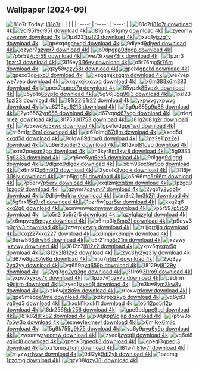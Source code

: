## Wallpaper (2024-09)
![l81o7r](https://w.wallhaven.cc/full/l8/wallhaven-l81o7r.jpg) Today: [l81o7r](https://th.wallhaven.cc/small/l8/l81o7r.jpg)
|      |      |      |
| :----: | :----: | :----: |
|![l81o7r](https://th.wallhaven.cc/small/l8/l81o7r.jpg)[l81o7r download 4k](https://wallhaven.cc/w/l81o7r)|![9dl951](https://th.wallhaven.cc/small/9d/9dl951.jpg)[9dl951 download 4k](https://wallhaven.cc/w/9dl951)|![l81gmy](https://th.wallhaven.cc/small/l8/l81gmy.jpg)[l81gmy download 4k](https://wallhaven.cc/w/l81gmy)|
|![zyeomw](https://th.wallhaven.cc/small/zy/zyeomw.jpg)[zyeomw download 4k](https://wallhaven.cc/w/zyeomw)|![1pzl23](https://th.wallhaven.cc/small/1p/1pzl23.jpg)[1pzl23 download 4k](https://wallhaven.cc/w/1pzl23)|![jxzq1y](https://th.wallhaven.cc/small/jx/jxzq1y.jpg)[jxzq1y download 4k](https://wallhaven.cc/w/jxzq1y)|
|![gpexqd](https://th.wallhaven.cc/small/gp/gpexqd.jpg)[gpexqd download 4k](https://wallhaven.cc/w/gpexqd)|![9dlyed](https://th.wallhaven.cc/small/9d/9dlyed.jpg)[9dlyed download 4k](https://wallhaven.cc/w/9dlyed)|![qzypr7](https://th.wallhaven.cc/small/qz/qzypr7.jpg)[qzypr7 download 4k](https://wallhaven.cc/w/qzypr7)|
|![p9dpgp](https://th.wallhaven.cc/small/p9/p9dpgp.jpg)[p9dpgp download 4k](https://wallhaven.cc/w/p9dpgp)|![7p5r59](https://th.wallhaven.cc/small/7p/7p5r59.jpg)[7p5r59 download 4k](https://wallhaven.cc/w/7p5r59)|![we73rx](https://th.wallhaven.cc/small/we/we73rx.jpg)[we73rx download 4k](https://wallhaven.cc/w/we73rx)|
|![1pzrr3](https://th.wallhaven.cc/small/1p/1pzrr3.jpg)[1pzrr3 download 4k](https://wallhaven.cc/w/1pzrr3)|![3l16ey](https://th.wallhaven.cc/small/3l/3l16ey.jpg)[3l16ey download 4k](https://wallhaven.cc/w/3l16ey)|![o5r76m](https://th.wallhaven.cc/small/o5/o5r76m.jpg)[o5r76m download 4k](https://wallhaven.cc/w/o5r76m)|
|![qzy58r](https://th.wallhaven.cc/small/qz/qzy58r.jpg)[qzy58r download 4k](https://wallhaven.cc/w/qzy58r)|![gpelxl](https://th.wallhaven.cc/small/gp/gpelxl.jpg)[gpelxl download 4k](https://wallhaven.cc/w/gpelxl)|![gpexo3](https://th.wallhaven.cc/small/gp/gpexo3.jpg)[gpexo3 download 4k](https://wallhaven.cc/w/gpexo3)|
|![jxzqgm](https://th.wallhaven.cc/small/jx/jxzqgm.jpg)[jxzqgm download 4k](https://wallhaven.cc/w/jxzqgm)|![we7vep](https://th.wallhaven.cc/small/we/we7vep.jpg)[we7vep download 4k](https://wallhaven.cc/w/we7vep)|![kxqvxq](https://th.wallhaven.cc/small/kx/kxqvxq.jpg)[kxqvxq download 4k](https://wallhaven.cc/w/kxqvxq)|
|![x6m383](https://th.wallhaven.cc/small/x6/x6m383.jpg)[x6m383 download 4k](https://wallhaven.cc/w/x6m383)|![gpex7q](https://th.wallhaven.cc/small/gp/gpex7q.jpg)[gpex7q download 4k](https://wallhaven.cc/w/gpex7q)|![85ypzk](https://th.wallhaven.cc/small/85/85ypzk.jpg)[85ypzk download 4k](https://wallhaven.cc/w/85ypzk)|
|![85yp1o](https://th.wallhaven.cc/small/85/85yp1o.jpg)[85yp1o download 4k](https://wallhaven.cc/w/85yp1o)|![5g96j3](https://th.wallhaven.cc/small/5g/5g96j3.jpg)[5g96j3 download 4k](https://wallhaven.cc/w/5g96j3)|![1pzl23](https://th.wallhaven.cc/small/1p/1pzl23.jpg)[1pzl23 download 4k](https://wallhaven.cc/w/1pzl23)|
|![l81r22](https://th.wallhaven.cc/small/l8/l81r22.jpg)[l81r22 download 4k](https://wallhaven.cc/w/l81r22)|![yxpwvg](https://th.wallhaven.cc/small/yx/yxpwvg.jpg)[yxpwvg download 4k](https://wallhaven.cc/w/yxpwvg)|![vq6213](https://th.wallhaven.cc/small/vq/vq6213.jpg)[vq6213 download 4k](https://wallhaven.cc/w/vq6213)|
|![5g9p88](https://th.wallhaven.cc/small/5g/5g9p88.jpg)[5g9p88 download 4k](https://wallhaven.cc/w/5g9p88)|![2yq656](https://th.wallhaven.cc/small/2y/2yq656.jpg)[2yq656 download 4k](https://wallhaven.cc/w/2yq656)|![d67vqo](https://th.wallhaven.cc/small/d6/d67vqo.jpg)[d67vqo download 4k](https://wallhaven.cc/w/d67vqo)|
|![rrlezj](https://th.wallhaven.cc/small/rr/rrlezj.jpg)[rrlezj download 4k](https://wallhaven.cc/w/rrlezj)|![3l1753](https://th.wallhaven.cc/small/3l/3l1753.jpg)[3l1753 download 4k](https://wallhaven.cc/w/3l1753)|![l81g2r](https://th.wallhaven.cc/small/l8/l81g2r.jpg)[l81g2r download 4k](https://wallhaven.cc/w/l81g2r)|
|![7p5xwo](https://th.wallhaven.cc/small/7p/7p5xwo.jpg)[7p5xwo download 4k](https://wallhaven.cc/w/7p5xwo)|![gpe1wd](https://th.wallhaven.cc/small/gp/gpe1wd.jpg)[gpe1wd download 4k](https://wallhaven.cc/w/gpe1wd)|![rrl6m1](https://th.wallhaven.cc/small/rr/rrl6m1.jpg)[rrl6m1 download 4k](https://wallhaven.cc/w/rrl6m1)|
|![d67djm](https://th.wallhaven.cc/small/d6/d67djm.jpg)[d67djm download 4k](https://wallhaven.cc/w/d67djm)|![kxqd5d](https://th.wallhaven.cc/small/kx/kxqd5d.jpg)[kxqd5d download 4k](https://wallhaven.cc/w/kxqd5d)|![9dlgw8](https://th.wallhaven.cc/small/9d/9dlgw8.jpg)[9dlgw8 download 4k](https://wallhaven.cc/w/9dlgw8)|
|![1pz2e1](https://th.wallhaven.cc/small/1p/1pz2e1.jpg)[1pz2e1 download 4k](https://wallhaven.cc/w/1pz2e1)|![vq6er3](https://th.wallhaven.cc/small/vq/vq6er3.jpg)[vq6er3 download 4k](https://wallhaven.cc/w/vq6er3)|![l81dvp](https://th.wallhaven.cc/small/l8/l81dvp.jpg)[l81dvp download 4k](https://wallhaven.cc/w/l81dvp)|
|![exm2po](https://th.wallhaven.cc/small/ex/exm2po.jpg)[exm2po download 4k](https://wallhaven.cc/w/exm2po)|![m3kyr8](https://th.wallhaven.cc/small/m3/m3kyr8.jpg)[m3kyr8 download 4k](https://wallhaven.cc/w/m3kyr8)|![5g9333](https://th.wallhaven.cc/small/5g/5g9333.jpg)[5g9333 download 4k](https://wallhaven.cc/w/5g9333)|
|![vq6ee5](https://th.wallhaven.cc/small/vq/vq6ee5.jpg)[vq6ee5 download 4k](https://wallhaven.cc/w/vq6ee5)|![9dlggd](https://th.wallhaven.cc/small/9d/9dlggd.jpg)[9dlggd download 4k](https://wallhaven.cc/w/9dlggd)|![9dlgox](https://th.wallhaven.cc/small/9d/9dlgox.jpg)[9dlgox download 4k](https://wallhaven.cc/w/9dlgox)|
|![x6m96o](https://th.wallhaven.cc/small/x6/x6m96o.jpg)[x6m96o download 4k](https://wallhaven.cc/w/x6m96o)|![x6m913](https://th.wallhaven.cc/small/x6/x6m913.jpg)[x6m913 download 4k](https://wallhaven.cc/w/x6m913)|![2yqolx](https://th.wallhaven.cc/small/2y/2yqolx.jpg)[2yqolx download 4k](https://wallhaven.cc/w/2yqolx)|
|![3l16jv](https://th.wallhaven.cc/small/3l/3l16jv.jpg)[3l16jv download 4k](https://wallhaven.cc/w/3l16jv)|![rrlp5j](https://th.wallhaven.cc/small/rr/rrlp5j.jpg)[rrlp5j download 4k](https://wallhaven.cc/w/rrlp5j)|![o5r66m](https://th.wallhaven.cc/small/o5/o5r66m.jpg)[o5r66m download 4k](https://wallhaven.cc/w/o5r66m)|
|![7p5erv](https://th.wallhaven.cc/small/7p/7p5erv.jpg)[7p5erv download 4k](https://wallhaven.cc/w/7p5erv)|![kxqlzm](https://th.wallhaven.cc/small/kx/kxqlzm.jpg)[kxqlzm download 4k](https://wallhaven.cc/w/kxqlzm)|![1pzgq9](https://th.wallhaven.cc/small/1p/1pzgq9.jpg)[1pzgq9 download 4k](https://wallhaven.cc/w/1pzgq9)|
|![qzymr7](https://th.wallhaven.cc/small/qz/qzymr7.jpg)[qzymr7 download 4k](https://wallhaven.cc/w/qzymr7)|![2yqo1y](https://th.wallhaven.cc/small/2y/2yqo1y.jpg)[2yqo1y download 4k](https://wallhaven.cc/w/2yqo1y)|![9dlrjw](https://th.wallhaven.cc/small/9d/9dlrjw.jpg)[9dlrjw download 4k](https://wallhaven.cc/w/9dlrjw)|
|![m3k2j1](https://th.wallhaven.cc/small/m3/m3k2j1.jpg)[m3k2j1 download 4k](https://wallhaven.cc/w/m3k2j1)|![5g9rx1](https://th.wallhaven.cc/small/5g/5g9rx1.jpg)[5g9rx1 download 4k](https://wallhaven.cc/w/5g9rx1)|![1pzr5w](https://th.wallhaven.cc/small/1p/1pzr5w.jpg)[1pzr5w download 4k](https://wallhaven.cc/w/1pzr5w)|
|![kxq2q6](https://th.wallhaven.cc/small/kx/kxq2q6.jpg)[kxq2q6 download 4k](https://wallhaven.cc/w/kxq2q6)|![exmwmw](https://th.wallhaven.cc/small/ex/exmwmw.jpg)[exmwmw download 4k](https://wallhaven.cc/w/exmwmw)|![7p5r59](https://th.wallhaven.cc/small/7p/7p5r59.jpg)[7p5r59 download 4k](https://wallhaven.cc/w/7p5r59)|
|![o5r2r5](https://th.wallhaven.cc/small/o5/o5r2r5.jpg)[o5r2r5 download 4k](https://wallhaven.cc/w/o5r2r5)|![qzylql](https://th.wallhaven.cc/small/qz/qzylql.jpg)[qzylql download 4k](https://wallhaven.cc/w/qzylql)|![x6mpyz](https://th.wallhaven.cc/small/x6/x6mpyz.jpg)[x6mpyz download 4k](https://wallhaven.cc/w/x6mpyz)|
|![x6mp3l](https://th.wallhaven.cc/small/x6/x6mp3l.jpg)[x6mp3l download 4k](https://wallhaven.cc/w/x6mp3l)|![p9dyv3](https://th.wallhaven.cc/small/p9/p9dyv3.jpg)[p9dyv3 download 4k](https://wallhaven.cc/w/p9dyv3)|![jxzvrp](https://th.wallhaven.cc/small/jx/jxzvrp.jpg)[jxzvrp download 4k](https://wallhaven.cc/w/jxzvrp)|
|![rrljjq](https://th.wallhaven.cc/small/rr/rrljjq.jpg)[rrljjq download 4k](https://wallhaven.cc/w/rrljjq)|![kxq227](https://th.wallhaven.cc/small/kx/kxq227.jpg)[kxq227 download 4k](https://wallhaven.cc/w/kxq227)|![x6mpjv](https://th.wallhaven.cc/small/x6/x6mpjv.jpg)[x6mpjv download 4k](https://wallhaven.cc/w/x6mpjv)|
|![6drw56](https://th.wallhaven.cc/small/6d/6drw56.jpg)[6drw56 download 4k](https://wallhaven.cc/w/6drw56)|![o5r21m](https://th.wallhaven.cc/small/o5/o5r21m.jpg)[o5r21m download 4k](https://wallhaven.cc/w/o5r21m)|![jxzvwy](https://th.wallhaven.cc/small/jx/jxzvwy.jpg)[jxzvwy download 4k](https://wallhaven.cc/w/jxzvwy)|
|![l812z2](https://th.wallhaven.cc/small/l8/l812z2.jpg)[l812z2 download 4k](https://wallhaven.cc/w/l812z2)|![yxpv5g](https://th.wallhaven.cc/small/yx/yxpv5g.jpg)[yxpv5g download 4k](https://wallhaven.cc/w/yxpv5g)|![l812y2](https://th.wallhaven.cc/small/l8/l812y2.jpg)[l812y2 download 4k](https://wallhaven.cc/w/l812y2)|
|![2yq31y](https://th.wallhaven.cc/small/2y/2yq31y.jpg)[2yq31y download 4k](https://wallhaven.cc/w/2yq31y)|![d67w8g](https://th.wallhaven.cc/small/d6/d67w8g.jpg)[d67w8g download 4k](https://wallhaven.cc/w/d67w8g)|![rrljq7](https://th.wallhaven.cc/small/rr/rrljq7.jpg)[rrljq7 download 4k](https://wallhaven.cc/w/rrljq7)|
|![2yq3yy](https://th.wallhaven.cc/small/2y/2yq3yy.jpg)[2yq3yy download 4k](https://wallhaven.cc/w/2yq3yy)|![vq659p](https://th.wallhaven.cc/small/vq/vq659p.jpg)[vq659p download 4k](https://wallhaven.cc/w/vq659p)|![l8129y](https://th.wallhaven.cc/small/l8/l8129y.jpg)[l8129y download 4k](https://wallhaven.cc/w/l8129y)|
|![2yq3gg](https://th.wallhaven.cc/small/2y/2yq3gg.jpg)[2yq3gg download 4k](https://wallhaven.cc/w/2yq3gg)|![3l1ro9](https://th.wallhaven.cc/small/3l/3l1ro9.jpg)[3l1ro9 download 4k](https://wallhaven.cc/w/3l1ro9)|![yxpv7x](https://th.wallhaven.cc/small/yx/yxpv7x.jpg)[yxpv7x download 4k](https://wallhaven.cc/w/yxpv7x)|
|![1pzx7v](https://th.wallhaven.cc/small/1p/1pzx7v.jpg)[1pzx7v download 4k](https://wallhaven.cc/w/1pzx7v)|![p9djrm](https://th.wallhaven.cc/small/p9/p9djrm.jpg)[p9djrm download 4k](https://wallhaven.cc/w/p9djrm)|![zyeo1j](https://th.wallhaven.cc/small/zy/zyeo1j.jpg)[zyeo1j download 4k](https://wallhaven.cc/w/zyeo1j)|
|![m3kw8y](https://th.wallhaven.cc/small/m3/m3kw8y.jpg)[m3kw8y download 4k](https://wallhaven.cc/w/m3kw8y)|![jxzk6w](https://th.wallhaven.cc/small/jx/jxzk6w.jpg)[jxzk6w download 4k](https://wallhaven.cc/w/jxzk6w)|![rrloxw](https://th.wallhaven.cc/small/rr/rrloxw.jpg)[rrloxw download 4k](https://wallhaven.cc/w/rrloxw)|
|![gpe9me](https://th.wallhaven.cc/small/gp/gpe9me.jpg)[gpe9me download 4k](https://wallhaven.cc/w/gpe9me)|![jxzkyp](https://th.wallhaven.cc/small/jx/jxzkyp.jpg)[jxzkyp download 4k](https://wallhaven.cc/w/jxzkyp)|![vq6yd3](https://th.wallhaven.cc/small/vq/vq6yd3.jpg)[vq6yd3 download 4k](https://wallhaven.cc/w/vq6yd3)|
|![kxqkl1](https://th.wallhaven.cc/small/kx/kxqkl1.jpg)[kxqkl1 download 4k](https://wallhaven.cc/w/kxqkl1)|![o5rl2p](https://th.wallhaven.cc/small/o5/o5rl2p.jpg)[o5rl2p download 4k](https://wallhaven.cc/w/o5rl2p)|![6dr256](https://th.wallhaven.cc/small/6d/6dr256.jpg)[6dr256 download 4k](https://wallhaven.cc/w/6dr256)|
|![gpe9pd](https://th.wallhaven.cc/small/gp/gpe9pd.jpg)[gpe9pd download 4k](https://wallhaven.cc/w/gpe9pd)|![l81k82](https://th.wallhaven.cc/small/l8/l81k82.jpg)[l81k82 download 4k](https://wallhaven.cc/w/l81k82)|![p9djkp](https://th.wallhaven.cc/small/p9/p9djkp.jpg)[p9djkp download 4k](https://wallhaven.cc/w/p9djkp)|
|![7p5w3o](https://th.wallhaven.cc/small/7p/7p5w3o.jpg)[7p5w3o download 4k](https://wallhaven.cc/w/7p5w3o)|![exmeyl](https://th.wallhaven.cc/small/ex/exmeyl.jpg)[exmeyl download 4k](https://wallhaven.cc/w/exmeyl)|![x6mjlo](https://th.wallhaven.cc/small/x6/x6mjlo.jpg)[x6mjlo download 4k](https://wallhaven.cc/w/x6mjlo)|
|![5g9k75](https://th.wallhaven.cc/small/5g/5g9k75.jpg)[5g9k75 download 4k](https://wallhaven.cc/w/5g9k75)|![vq6y9p](https://th.wallhaven.cc/small/vq/vq6y9p.jpg)[vq6y9p download 4k](https://wallhaven.cc/w/vq6y9p)|![zyeomw](https://th.wallhaven.cc/small/zy/zyeomw.jpg)[zyeomw download 4k](https://wallhaven.cc/w/zyeomw)|
|![zyeqlj](https://th.wallhaven.cc/small/zy/zyeqlj.jpg)[zyeqlj download 4k](https://wallhaven.cc/w/zyeqlj)|![vq6ol8](https://th.wallhaven.cc/small/vq/vq6ol8.jpg)[vq6ol8 download 4k](https://wallhaven.cc/w/vq6ol8)|![gpeqk3](https://th.wallhaven.cc/small/gp/gpeqk3.jpg)[gpeqk3 download 4k](https://wallhaven.cc/w/gpeqk3)|
|![gpeql3](https://th.wallhaven.cc/small/gp/gpeql3.jpg)[gpeql3 download 4k](https://wallhaven.cc/w/gpeql3)|![jxz1om](https://th.wallhaven.cc/small/jx/jxz1om.jpg)[jxz1om download 4k](https://wallhaven.cc/w/jxz1om)|![l81w7l](https://th.wallhaven.cc/small/l8/l81w7l.jpg)[l81w7l download 4k](https://wallhaven.cc/w/l81w7l)|
|![rrlyzw](https://th.wallhaven.cc/small/rr/rrlyzw.jpg)[rrlyzw download 4k](https://wallhaven.cc/w/rrlyzw)|![9dl2yk](https://th.wallhaven.cc/small/9d/9dl2yk.jpg)[9dl2yk download 4k](https://wallhaven.cc/w/9dl2yk)|![1pzdmg](https://th.wallhaven.cc/small/1p/1pzdmg.jpg)[1pzdmg download 4k](https://wallhaven.cc/w/1pzdmg)|
|![qzy38l](https://th.wallhaven.cc/small/qz/qzy38l.jpg)[qzy38l download 4k](https://wallhaven.cc/w/qzy38l)|